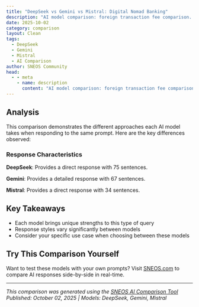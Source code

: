 ```yaml
---
title: "DeepSeek vs Gemini vs Mistral: Digital Nomad Banking"
description: "AI model comparison: foreign transaction fee comparison..."
date: 2025-10-02
category: comparison
layout: Clean
tags:
  - DeepSeek
  - Gemini
  - Mistral
  - AI Comparison
author: SNEOS Community
head:
  - - meta
    - name: description
      content: "AI model comparison: foreign transaction fee comparison..."
---
```


<ChatComparison
  title="DeepSeek vs Gemini vs Mistral: Digital Nomad Banking"
  prompt="foreign transaction fee comparison"
  :responses='{
    "DeepSeek": "Of course. Here is a comprehensive comparison of foreign transaction fees, covering what they are, who charges them, and how to avoid them.\n\n### Quick Answer: The Best and Worst\n\n*   **Best (0% Fee):** Credit cards and debit cards specifically designed for travel, such as those from Capital One, Discover, and many premium cards from Chase, American Express, and others. Also, online banks like Charles Schwab for debit cards.\n*   **Worst (3% or more):** Standard credit and debit cards from major brick-and-mortar banks (e.g., Bank of America, Wells Fargo, Chase\u0027s basic cards) if they are not specifically travel-friendly.\n\n---\n\n### What is a Foreign Transaction Fee?\n\nA foreign transaction fee is a charge levied by your bank or credit card issuer on purchases made in a foreign currency or processed through a foreign bank. It\u0027s typically **1% to 3%** of the transaction amount.\n\nThere are usually two components:\n1.  **Issuer Fee (1%):** Charged by your bank (e.g., Chase, Bank of America).\n2.  **Payment Network Fee (~1%):** Charged by Visa, Mastercard, etc.\n\nThe combined fee is what you see on your statement.\n\n---\n\n### Detailed Fee Comparison: Credit Cards\n\nThis is the most common area where people encounter these fees.\n\n| Issuer / Card Type | Typical Foreign Transaction Fee | Examples \u0026 Notes |\n| :--- | :--- | :--- |\n| **Capital One** | **0%** (on all cards) | **Venture, Venture X, Quicksilver, SavorOne.** One of the most consistent issuers with no foreign fees across its entire portfolio. |\n| **Discover** | **0%** (on all cards) | Widely accepted in the US, but acceptance can be limited abroad (especially in Europe). |\n| **Chase** | **Varies by Card** | **$0 Fee:** Sapphire Preferred\u00AE, Sapphire Reserve\u00AE, United Explorer Card.\u003Cbr\u003E**~3% Fee:** Freedom Unlimited\u00AE, Freedom Flex\u00AE, Slate\u00AE (use these abroad with caution). |\n| **American Express** | **Varies by Card** | **$0 Fee:** The Platinum Card\u00AE, Gold Card, Green Card, many Delta co-branded cards.\u003Cbr\u003E**2.7% Fee:** Many of their no-annual-fee cards like Cash Magnet\u00AE or Blue Cash Everyday\u00AE. |\n| **Bank of America** | **3%** (on most cards) | **Exception:** Their travel rewards cards and premium cards (like Alaska Airlines card) often have no fee. Always check. |\n| **Citi** | **3%** (on most cards) | **Exception:** Prestige\u00AE and Premier\u00AE cards have no foreign transaction fees. |\n| **Wells Fargo** | **3%** (on most cards) | **Exception:** Their new travel cards like the Autograph\u2122 card (0% fee). |\n| **HSBC** | **0%** (on all cards) | A great option if you qualify, as they are a global bank. |\n\n---\n\n### Detailed Fee Comparison: Debit Cards \u0026 ATM Withdrawals\n\nThis is crucial for getting cash abroad.\n\n| Bank / Account Type | Typical Foreign Transaction Fee | ATM Fee Reimbursement | Notes |\n| :--- | :--- | :--- | :--- |\n| **Charles Schwab Bank** | **0%** | **Yes (Unlimited)** | The gold standard for travel debit cards. Refunds all ATM fees worldwide at the end of the month. |\n| **Capital One 360** | **0%** | **No** | No fee from Capital One, but you may still be charged by the foreign ATM owner. |\n| **Discover Bank** | **0%** | **No** | Limited ATM network abroad. |\n| **Ally Bank** | **0%** | **No (but reimburses up to $10 domestic)** | No Ally fee, but foreign ATM owners will charge their own fee. |\n| **Traditional Major Banks** | **3%** | **No** | Banks like **Bank of America, Chase, Wells Fargo** typically charge a 3% foreign transaction fee **plus** a separate ATM operator fee (e.g., $5). **Very expensive.** |\n| **Bank of America (Global Alliance)** | **3%** | **Reduced/No ATM Fee** | If you use a partner bank in the Global ATM Alliance (e.g., Barclays in UK, Deutsche Bank in Germany), the **ATM access fee** is waived, but the **3% foreign transaction fee still applies.** |\n\n---\n\n### Dynamic Currency Conversion (DCC): The Hidden Fee\n\nThis is a trap! When paying with a card or using an ATM abroad, you might be asked, **\u0022Charge in your home currency?\u0022** or \u0022Withdraw in USD?\u0022\n\n*   **ALWAYS SAY NO.**\n*   **ALWAYS CHOOSE TO BE CHARGED IN THE LOCAL CURRENCY** (Euros, Pounds, Yen, etc.).\n\n**Why?** The merchant or ATM is offering to do the currency conversion for you, but at an awful, markup-heavy exchange rate that can cost you 5-10% more than if your bank did the conversion. Your bank\u0027s conversion rate (based on Visa/Mastercard\u0027s daily rate) is almost always better.\n\n---\n\n### How to Avoid Foreign Transaction Fees: Action Plan\n\n1.  **Get a No-Fee Credit Card Before You Travel:** Apply for a card from Capital One, a Chase Sapphire card, or another card that explicitly advertises **\u0022No Foreign Transaction Fees.\u0022**\n2.  **Use a Travel-Friendly Debit Card:** Open a checking account with **Charles Schwab Bank** specifically for international travel to get cash without fees.\n3.  **Always Pay in Local Currency:** Refuse Dynamic Currency Conversion (DCC) at every point of sale and ATM.\n4.  **Carry a Backup Card:** Bring at least two no-fee credit cards from different networks (e.g., one Visa, one Mastercard) in case one is lost, stolen, or not accepted.\n5.  **Notify Your Bank:** Before you travel, tell your bank your itinerary so they don\u0027t freeze your card for suspected fraud.\n\n### Summary Table: Best Options for Travel\n\n| For... | Best Option | Why |\n| :--- | :--- | :--- |\n| **General Spending** | **No-Fee Credit Card** (e.g., Capital One Venture, Chase Sapphire) | Best exchange rates, $0 fees, purchase protection. |\n| **Getting Cash** | **Charles Schwab Debit Card** | $0 fees and unlimited ATM fee reimbursements worldwide. |\n| **Backup / No Annual Fee** | **Capital One Quicksilver** or **SavorOne** | $0 annual fee, $0 foreign transaction fees. |\n| **What to AVOID** | **Standard Bank Debit/Credit Cards** | High (3%) fees and poor exchange rates on DCC. |\n\nBy planning ahead and choosing the right cards, you can easily avoid paying hundreds of dollars in unnecessary fees on your international travels.",
    "Gemini": "Okay, let\u0027s break down foreign transaction fees and how to compare them.\n\n**What is a Foreign Transaction Fee?**\n\nA foreign transaction fee is a charge applied to your credit card or debit card when you make a purchase in a foreign currency or when the transaction is processed outside of the United States (even if the purchase is in US dollars).  It\u0027s essentially a fee for converting currency or processing the transaction through a foreign bank.\n\n**Why Do They Exist?**\n\n*   **Currency Conversion:** The card issuer (like Visa, Mastercard, American Express, or Discover) or your bank needs to convert the foreign currency into US dollars.\n*   **Processing Costs:** There are costs associated with routing the transaction through international payment networks.\n*   **Risk:**  Some issuers argue it covers risks associated with international transactions.\n\n**Typical Foreign Transaction Fee Amounts:**\n\n*   **Common Range:** 1% to 3% of the transaction amount.\n*   **Some Cards:** Many credit cards now offer *no* foreign transaction fees, especially travel rewards cards.  This is a key feature to look for if you travel internationally or make purchases from foreign websites.\n\n**How to Compare Foreign Transaction Fees:**\n\nHere\u0027s a breakdown of how to compare and what to look for:\n\n1.  **Identify Your Needs:**\n\n    *   **Frequency of International Travel:**  Do you travel internationally often, occasionally, or never?\n    *   **Online Shopping from Foreign Websites:** Do you frequently buy goods or services from websites based outside the US?\n    *   **Spending Habits:** How much do you typically spend on international transactions?  (This will help you estimate the potential cost of fees.)\n\n2.  **Check Your Existing Cards:**\n\n    *   **Cardholder Agreement:** The most accurate place to find this information is in your cardholder agreement (the fine print you received when you got the card).  Look for a section on \u0022Fees\u0022 or \u0022Foreign Transactions.\u0022\n    *   **Online Account:** Many banks and card issuers provide this information in your online account portal. Look for \u0022Fees\u0022 or \u0022Terms and Conditions.\u0022\n    *   **Customer Service:** Call the customer service number on the back of your card and ask directly, \u0022What is the foreign transaction fee on this card?\u0022  Get the exact percentage.\n\n3.  **Research New Cards (If Needed):**\n\n    *   **Travel Rewards Cards:**  These cards are often specifically designed for international travel and typically waive foreign transaction fees as a perk.\n    *   **General Rewards Cards:** Some general rewards cards (cash back, points) also offer no foreign transaction fees, but it\u0027s less common.\n    *   **Online Reviews and Comparisons:** Use websites like:\n        *   NerdWallet\n        *   The Points Guy\n        *   Credit Karma\n        *   Bankrate\n        *   MagnifyMoney\n        *   These sites often have lists of the best credit cards with no foreign transaction fees, categorized by different travel styles and rewards preferences.\n    *   **Card Issuer Websites:**  Browse the websites of major card issuers (Chase, American Express, Capital One, Citi, Bank of America, Discover) and filter your search by cards with no foreign transaction fees.\n\n4.  **Key Comparison Points:**\n\n    *   **Foreign Transaction Fee Percentage:**  The most important factor.  Is it 0%, 1%, 2%, or 3%?\n    *   **Annual Fee:**  Consider the annual fee of the card.  A card with no foreign transaction fees might be worth it even with an annual fee *if* you spend enough internationally to offset the fee.  Calculate your potential savings to determine if it makes sense.\n    *   **Rewards Program:**  What kind of rewards does the card offer (cash back, points, miles)?  How valuable are those rewards to you?  Factor in the value of the rewards when comparing cards.\n    *   **Other Perks:**  Does the card offer other travel-related perks like travel insurance, airport lounge access, or rental car insurance?\n    *   **Interest Rate (APR):** If you carry a balance on your credit card, the interest rate is a critical factor.  Even a card with no foreign transaction fees might not be a good deal if it has a high APR and you\u0027re paying interest charges.\n    *   **Issuer Reputation and Customer Service:**  Consider the reputation of the card issuer.  Do they have good customer service?  Are they easy to deal with if you have problems?\n\n**Example Comparison:**\n\nLet\u0027s say you\u0027re comparing two credit cards:\n\n*   **Card A:**\n    *   Foreign Transaction Fee: 3%\n    *   Annual Fee: $0\n    *   Cash Back: 1.5% on all purchases\n\n*   **Card B:**\n    *   Foreign Transaction Fee: 0%\n    *   Annual Fee: $95\n    *   Travel Rewards: 2x points on travel and dining\n\nIf you spend $3,000 per year on foreign transactions:\n\n*   **Card A:** $3,000 * 0.03 = $90 in foreign transaction fees.  You\u0027d also earn $3,000 * 0.015 = $45 in cash back.  Net cost: $90 - $45 = $45\n*   **Card B:** $0 in foreign transaction fees.  You\u0027d need to evaluate the value of the travel rewards based on your spending habits.  If you don\u0027t spend much on travel/dining, you wouldn\u0027t recoup the $95 annual fee.\n\nIn this scenario, if you don\u0027t value travel rewards and have low spend on travel/dining, Card A *might* be a better deal despite the foreign transaction fee, because its annual fee is 0.  However, it depends on how you value the rewards, and how much you will actually spend on travel and dining.\n\n**Debit Cards vs. Credit Cards:**\n\n*   **Debit Cards:** Foreign transaction fees are also common on debit cards.  However, debit cards often have additional ATM fees for withdrawing cash from foreign ATMs.  It\u0027s generally best to avoid using debit cards for international transactions.\n*   **Credit Cards:**  Credit cards offer better fraud protection and often have travel rewards and other perks that make them a better choice for international travel.\n\n**Tips to Minimize or Avoid Foreign Transaction Fees:**\n\n*   **Use a Credit Card with No Foreign Transaction Fees:** This is the easiest and most effective way.\n*   **Pay in the Local Currency:** When given the option to pay in USD or the local currency, always choose the local currency. The merchant\u0027s conversion rate is usually worse than your card issuer\u0027s.\n*   **Consider a Travel-Specific Bank Account:** Some banks offer accounts with no foreign transaction fees and waived ATM fees worldwide.\n*   **Use Cash (Sparingly):**  Withdraw some cash from an ATM upon arrival in the foreign country to cover smaller purchases.  However, be aware of ATM fees and exchange rates.  Only withdraw what you need to avoid converting back upon return.\n\n**In summary:** The best way to compare foreign transaction fees is to first assess your international spending habits, then research cards that match your needs, focusing on those with 0% foreign transaction fees and other valuable benefits.  Always read the fine print and compare the total cost (fees, rewards, interest) to make the best decision for your situation.\n",
    "Mistral": "Foreign transaction fees are charges that banks and credit card issuers impose on transactions made in foreign currencies or processed outside the cardholder\u0027s home country. These fees can vary significantly between different financial institutions and card types. Here\u0027s a comparison of foreign transaction fees for some popular credit cards and banks:\n\n### Credit Cards\n\n1. **Capital One**\n   - **Foreign Transaction Fee**: 0%\n   - **Notes**: Capital One is known for not charging foreign transaction fees on any of its credit cards.\n\n2. **Chase**\n   - **Foreign Transaction Fee**: 3% (for most cards)\n   - **Notes**: Some premium cards, like the Chase Sapphire Preferred and Chase Sapphire Reserve, do not charge foreign transaction fees.\n\n3. **American Express**\n   - **Foreign Transaction Fee**: 2.7% (for most cards)\n   - **Notes**: Some premium cards, like the Platinum Card and the Gold Card, do not charge foreign transaction fees.\n\n4. **Discover**\n   - **Foreign Transaction Fee**: 0%\n   - **Notes**: Discover cards do not charge foreign transaction fees, but acceptance can be limited outside the U.S.\n\n5. **Citi**\n   - **Foreign Transaction Fee**: 3% (for most cards)\n   - **Notes**: Some premium cards, like the Citi Prestige and Citi Premier, do not charge foreign transaction fees.\n\n### Banks\n\n1. **Bank of America**\n   - **Foreign Transaction Fee**: 3%\n   - **Notes**: Applies to both debit and credit cards.\n\n2. **Wells Fargo**\n   - **Foreign Transaction Fee**: 3%\n   - **Notes**: Applies to both debit and credit cards.\n\n3. **Chase**\n   - **Foreign Transaction Fee**: 3%\n   - **Notes**: Applies to both debit and credit cards.\n\n4. **Citibank**\n   - **Foreign Transaction Fee**: 3%\n   - **Notes**: Applies to both debit and credit cards.\n\n5. **Charles Schwab**\n   - **Foreign Transaction Fee**: 0%\n   - **Notes**: Charles Schwab offers a High Yield Investor Checking account that reimburses all ATM fees worldwide, including foreign transaction fees.\n\n### Tips for Avoiding Foreign Transaction Fees\n\n1. **Choose the Right Card**: Opt for credit cards that do not charge foreign transaction fees.\n2. **Use Local Currency**: Always choose to pay in the local currency when given the option, as dynamic currency conversion (DCC) can add additional fees.\n3. **Check Bank Policies**: Some banks offer accounts that reimburse foreign transaction fees, such as Charles Schwab.\n4. **Traveler\u0027s Checks**: Consider using traveler\u0027s checks or prepaid travel cards that do not charge foreign transaction fees.\n\n### Conclusion\n\nWhen planning international travel, it\u0027s crucial to review the foreign transaction fee policies of your credit cards and bank accounts. Choosing the right financial products can help you avoid unnecessary fees and save money on your travels."
  }'
  published-date="08:55"
/>

## Analysis

This comparison demonstrates the different approaches each AI model takes when responding to the same prompt. Here are the key differences observed:

### Response Characteristics

**DeepSeek**: Provides a direct response with 75 sentences. 

**Gemini**: Provides a detailed response with 67 sentences. 

**Mistral**: Provides a direct response with 34 sentences. 

## Key Takeaways

- Each model brings unique strengths to this type of query
- Response styles vary significantly between models
- Consider your specific use case when choosing between these models

## Try This Comparison Yourself

Want to test these models with your own prompts? Visit [SNEOS.com](https://sneos.com) to compare AI responses side-by-side in real-time.

---

*This comparison was generated using the [SNEOS AI Comparison Tool](https://sneos.com)*
*Published: October 02, 2025 | Models: DeepSeek, Gemini, Mistral*
